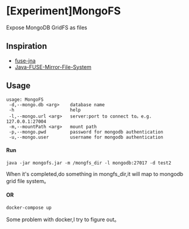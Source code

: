 # [Experiment]MongoFS
Expose MongoDB GridFS as files

## Inspiration
* [fuse-jna](https://github.com/EtiennePerot/fuse-jna)
* [Java-FUSE-Mirror-File-System](https://github.com/Syed-Rahman-Mashwani/Java-FUSE-Mirror-File-System)

## Usage
```
usage: MongoFS
 -d,--mongo.db <arg>    database name
 -h                     help
 -l,--mongo.url <arg>   server:port to connect to。e.g. 127.0.0.1:27004
 -m,--mountPath <arg>   mount path
 -p,--mongo.pwd         password for mongodb authentication
 -u,--mongo.user        username for mongodb authentication
```

#### Run
```
java -jar mongofs.jar -m /mongfs_dir -l mongodb:27017 -d test2
```
When it's completed,do something in mongfs_dir,it will map to mongodb grid file system。


#### OR
```
docker-compose up
```
Some problem with docker,I try to figure out。